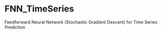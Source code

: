 # FNN_TimeSeries
Feedforward Neural Network (Stochastic Gradient Descent) for Time Series Prediction
